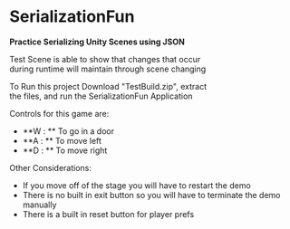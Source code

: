 # SerializationFun

**Practice Serializing Unity Scenes using JSON**

Test Scene is able to show that changes that occur <br />
during runtime will maintain through scene changing <br />

To Run this project Download "TestBuild.zip", extract <br />
the files, and run the SerializationFun Application <br />

Controls for this game are: <br />
- **W : ** To go in a door
- **A : ** To move left
- **D : ** To move right

Other Considerations: <br />
- If you move off of the stage you will have to restart the demo
- There is no built in exit button so you will have to terminate the demo manually
- There is a built in reset button for player prefs
